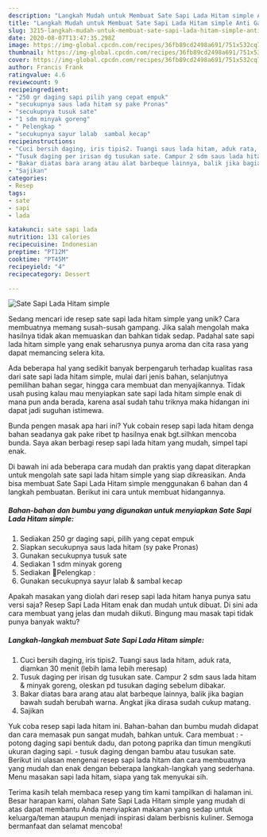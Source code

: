 ```yaml
---
description: "Langkah Mudah untuk Membuat Sate Sapi Lada Hitam simple Anti Gagal"
title: "Langkah Mudah untuk Membuat Sate Sapi Lada Hitam simple Anti Gagal"
slug: 3215-langkah-mudah-untuk-membuat-sate-sapi-lada-hitam-simple-anti-gagal
date: 2020-08-07T13:47:35.298Z
image: https://img-global.cpcdn.com/recipes/36fb89cd2498a691/751x532cq70/sate-sapi-lada-hitam-simple-foto-resep-utama.jpg
thumbnail: https://img-global.cpcdn.com/recipes/36fb89cd2498a691/751x532cq70/sate-sapi-lada-hitam-simple-foto-resep-utama.jpg
cover: https://img-global.cpcdn.com/recipes/36fb89cd2498a691/751x532cq70/sate-sapi-lada-hitam-simple-foto-resep-utama.jpg
author: Francis Frank
ratingvalue: 4.6
reviewcount: 9
recipeingredient:
- "250 gr daging sapi pilih yang cepat empuk"
- "secukupnya saus lada hitam sy pake Pronas"
- "secukupnya tusuk sate"
- "1 sdm minyak goreng"
- " Pelengkap "
- "secukupnya sayur lalab  sambal kecap"
recipeinstructions:
- "Cuci bersih daging, iris tipis2. Tuangi saus lada hitam, aduk rata, diamkan 30 menit (lebih lama lebih meresap)"
- "Tusuk daging per irisan dg tusukan sate. Campur 2 sdm saus lada hitam &amp; minyak goreng, oleskan pd tusukan daging sebelum dibakar."
- "Bakar diatas bara arang atau alat barbeque lainnya, balik jika bagian bawah sudah berubah warna. Angkat jika dirasa sudah cukup matang."
- "Sajikan"
categories:
- Resep
tags:
- sate
- sapi
- lada

katakunci: sate sapi lada 
nutrition: 131 calories
recipecuisine: Indonesian
preptime: "PT12M"
cooktime: "PT45M"
recipeyield: "4"
recipecategory: Dessert

---
```



![Sate Sapi Lada Hitam simple](https://img-global.cpcdn.com/recipes/36fb89cd2498a691/751x532cq70/sate-sapi-lada-hitam-simple-foto-resep-utama.jpg)

Sedang mencari ide resep sate sapi lada hitam simple yang unik? Cara membuatnya memang susah-susah gampang. Jika salah mengolah maka hasilnya tidak akan memuaskan dan bahkan tidak sedap. Padahal sate sapi lada hitam simple yang enak seharusnya punya aroma dan cita rasa yang dapat memancing selera kita.

Ada beberapa hal yang sedikit banyak berpengaruh terhadap kualitas rasa dari sate sapi lada hitam simple, mulai dari jenis bahan, selanjutnya pemilihan bahan segar, hingga cara membuat dan menyajikannya. Tidak usah pusing kalau mau menyiapkan sate sapi lada hitam simple enak di mana pun anda berada, karena asal sudah tahu triknya maka hidangan ini dapat jadi suguhan istimewa.

Bunda pengen masak apa hari ini? Yuk cobain resep sapi lada hitam denga bahan seadanya gak pake ribet tp hasilnya enak bgt.silhkan mencoba bunda. Saya akan berbagi resep sapi lada hitam yang mudah, simpel tapi enak.


Di bawah ini ada beberapa cara mudah dan praktis yang dapat diterapkan untuk mengolah sate sapi lada hitam simple yang siap dikreasikan. Anda bisa membuat Sate Sapi Lada Hitam simple menggunakan 6 bahan dan 4 langkah pembuatan. Berikut ini cara untuk membuat hidangannya.

<!--inarticleads1-->

##### Bahan-bahan dan bumbu yang digunakan untuk menyiapkan Sate Sapi Lada Hitam simple:

1. Sediakan 250 gr daging sapi, pilih yang cepat empuk
1. Siapkan secukupnya saus lada hitam (sy pake Pronas)
1. Gunakan secukupnya tusuk sate
1. Sediakan 1 sdm minyak goreng
1. Sediakan  🌾Pelengkap :
1. Gunakan secukupnya sayur lalab &amp; sambal kecap


Apakah masakan yang diolah dari resep sapi lada hitam hanya punya satu versi saja? Resep Sapi Lada Hitam enak dan mudah untuk dibuat. Di sini ada cara membuat yang jelas dan mudah diikuti. Bingung mau masak tapi tidak punya banyak waktu? 

<!--inarticleads2-->

##### Langkah-langkah membuat Sate Sapi Lada Hitam simple:

1. Cuci bersih daging, iris tipis2. Tuangi saus lada hitam, aduk rata, diamkan 30 menit (lebih lama lebih meresap)
1. Tusuk daging per irisan dg tusukan sate. Campur 2 sdm saus lada hitam &amp; minyak goreng, oleskan pd tusukan daging sebelum dibakar.
1. Bakar diatas bara arang atau alat barbeque lainnya, balik jika bagian bawah sudah berubah warna. Angkat jika dirasa sudah cukup matang.
1. Sajikan


Yuk coba resep sapi lada hitam ini. Bahan-bahan dan bumbu mudah didapat dan cara memasak pun sangat mudah, bahkan untuk. Cara membuat : -potong daging sapi bentuk dadu, dan potong paprika dan timun mengikuti ukuran daging sapi. - tusuk daging dengan bambu atau tusukan sate. Berikut ini ulasan mengenai resep sapi lada hitam dan cara membuatnya yang mudah dan enak dengan beberapa langkah-langkah yang sederhana. Menu masakan sapi lada hitam, siapa yang tak menyukai sih. 

Terima kasih telah membaca resep yang tim kami tampilkan di halaman ini. Besar harapan kami, olahan Sate Sapi Lada Hitam simple yang mudah di atas dapat membantu Anda menyiapkan makanan yang sedap untuk keluarga/teman ataupun menjadi inspirasi dalam berbisnis kuliner. Semoga bermanfaat dan selamat mencoba!
